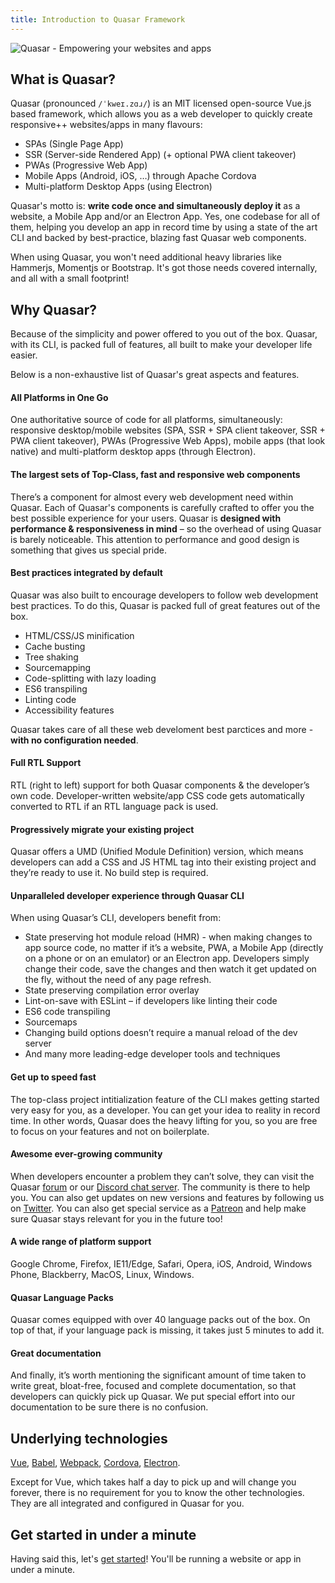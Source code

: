 ```yaml
---
title: Introduction to Quasar Framework
---
```


![Quasar - Empowering your websites and apps](https://cdn.quasar-framework.org/img/responsive.png)

## What is Quasar?
Quasar (pronounced `/ˈkweɪ.zɑɹ/`) is an MIT licensed open-source Vue.js based framework, which allows you as a web developer to quickly create responsive++ websites/apps in many flavours:
* SPAs (Single Page App)
* SSR (Server-side Rendered App) (+ optional PWA client takeover)
* PWAs (Progressive Web App)
* Mobile Apps (Android, iOS, …) through Apache Cordova
* Multi-platform Desktop Apps (using Electron)

Quasar's motto is: **write code once and simultaneously deploy it** as a website, a Mobile App and/or an Electron App. Yes, one codebase for all of them, helping you develop an app in record time by using a state of the art CLI and backed by best-practice, blazing fast Quasar web components.

When using Quasar, you won't need additional heavy libraries like Hammerjs, Momentjs or Bootstrap. It's got those needs covered internally, and all with a small footprint!

## Why Quasar?
Because of the simplicity and power offered to you out of the box. Quasar, with its CLI, is packed full of features, all built to make your developer life easier.

Below is a non-exhaustive list of Quasar's great aspects and features.

#### All Platforms in One Go
One authoritative source of code for all platforms, simultaneously: responsive desktop/mobile websites (SPA, SSR + SPA client takeover, SSR + PWA client takeover), PWAs (Progressive Web Apps), mobile apps (that look native) and multi-platform desktop apps (through Electron).

#### The largest sets of Top-Class, fast and responsive web components
There’s a component for almost every web development need within Quasar. Each of Quasar's components is carefully crafted to offer you the best possible experience for your users. Quasar is **designed with performance & responsiveness in mind** – so the overhead of using Quasar is barely noticeable. This attention to performance and good design is something that gives us special pride.

#### Best practices integrated by default
Quasar was also built to encourage developers to follow web development best practices. To do this, Quasar is packed full of great features out of the box.
 - HTML/CSS/JS minification
 - Cache busting
 - Tree shaking
 - Sourcemapping
 - Code-splitting with lazy loading
 - ES6 transpiling
 - Linting code
 - Accessibility features

Quasar takes care of all these web develoment best parctices and more - **with no configuration needed**.

#### Full RTL Support
RTL (right to left) support for both Quasar components & the developer’s own code. Developer-written website/app CSS code gets automatically converted to RTL if an RTL language pack is used.

#### Progressively migrate your existing project
Quasar offers a UMD (Unified Module Definition) version, which means developers can add a CSS and JS HTML tag into their existing project and they’re ready to use it. No build step is required.

#### Unparalleled developer experience through Quasar CLI
When using Quasar’s CLI, developers benefit from:

 - State preserving hot module reload (HMR) - when making changes to app source code, no matter if it’s a website, PWA, a Mobile App (directly on a phone or on an emulator) or an Electron app. Developers simply change their code, save the changes and then watch it get updated on the fly, without the need of any page refresh.
 - State preserving compilation error overlay
 - Lint-on-save with ESLint – if developers like linting their code
 - ES6 code transpiling
 - Sourcemaps
 - Changing build options doesn’t require a manual reload of the dev server
 - And many more leading-edge developer tools and techniques

#### Get up to speed fast
The top-class project intitialization feature of the CLI makes getting started very easy for you, as a developer. You can get your idea to reality in record time. In other words, Quasar does the heavy lifting for you, so you are free to focus on your features and not on boilerplate.

#### Awesome ever-growing community
When developers encounter a problem they can’t solve, they can visit the Quasar [forum](https://forum.quasar-framework.org/) or our [Discord chat server](https://discord.gg/5TDhbDg). The community is there to help you. You can also get updates on new versions and features by following us on [Twitter](https://twitter.com/quasarframework). You can also get special service as a [Patreon](https://www.patreon.com/quasarframework) and help make sure Quasar stays relevant for you in the future too!

#### A wide range of platform support
Google Chrome, Firefox, IE11/Edge, Safari, Opera, iOS, Android, Windows Phone, Blackberry, MacOS, Linux, Windows.

#### Quasar Language Packs
Quasar comes equipped with over 40 language packs out of the box. On top of that, if your language pack is missing, it takes just 5 minutes to add it.

#### Great documentation
And finally, it’s worth mentioning the significant amount of time taken to write great, bloat-free, focused and complete documentation, so that developers can quickly pick up Quasar. We put special effort into our documentation to be sure there is no confusion.

## Underlying technologies
[Vue](https://vuejs.org/), [Babel](https://babeljs.io/), [Webpack](https://webpack.js.org/), [Cordova](https://cordova.apache.org/), [Electron](https://electronjs.org/).

Except for Vue, which takes half a day to pick up and will change you forever, there is no requirement for you to know the other technologies. They are all integrated and configured in Quasar for you.

## Get started in under a minute
Having said this, let's [get started](/start)! You'll be running a website or app in under a minute.
